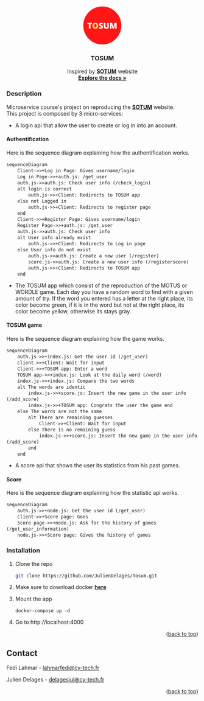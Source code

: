 <a name="readme-top"></a>
<!-- PROJECT LOGO -->
<br />
<div align="center">
  <a href="https://github.com/JulienDelages/Tosum">
    <img src="tosum_app/static/images/TOSUM.png" alt="Logo" width="100" height="100">
  </a>

<h3 align="center">TOSUM</h3>

  <p align="center">
    Inspired by <a href="https://sutom.nocle.fr"><strong>SOTUM</strong></a> website
    <br />
    <a href="https://github.com/JulienDelages/Tosum"><strong>Explore the docs »</strong></a>
</div>

### Description 

Microservice course's project on reproducing the <a href="https://sutom.nocle.fr"><strong>SOTUM</strong></a> website.
<br>
This project is composed by 3 micro-services:
* A login api that allow the user to create or log in into an account.
#### Authentification
Here is the sequence diagram explaining how the authentification works.
```mermaid
sequenceDiagram
    Client->>+Log in Page: Gives username/login
    Log in Page->>+auth.js: /get_user
    auth.js->>auth.js: Check user info (/check_login)
    alt login is correct
        auth.js->>+Client: Redirects to TOSUM app
    else not Logged in
        auth.js->>+Client: Redirects to register page
    end
    Client->>+Register Page: Gives username/login
    Register Page->>+auth.js: /get_user
    auth.js->>auth.js: Check user info
    alt User info already exist
        auth.js->>+Client: Redirects to Log in page
    else User info do not exist
        auth.js->>auth.js: Create a new user (/register)
        score.js->>auth.js: Create a new user info (/registerscore)
        auth.js->>+Client: Redirects to TOSUM app
    end
```
* The TOSUM app which consist of the reproduction of the MOTUS or WORDLE game. Each day you have a random word to find with a given amount of try. If the word you entered has a letter at the right place, its color become green, if it is in the word but not at the right place, its color become yellow, otherwise its stays gray.
#### TOSUM game
Here is the sequence diagram explaining how the game works.
```mermaid
sequenceDiagram
    auth.js->>+index.js: Get the user id (/get_user)
    Client->>+Client: Wait for input
    Client->>+TOSUM app: Enter a word
    TOSUM app->>+index.js: Look at the daily word (/word)
    index.js->>+index.js: Compare the two words
    alt The words are identic
        index.js->>+score.js: Insert the new game in the user info (/add_score)
        index.js->>+TOSUM app: Congrats the user the game end
    else The words are not the same
        alt There are remaining guesses
            Client->>+Client: Wait for input
        else There is no remaining guess
            index.js->>+score.js: Insert the new game in the user info (/add_score)
        end
    end
```

* A score api that shows the user its statistics from his past games.
#### Score
Here is the sequence diagram explaining how the statistic api works.
```mermaid
sequenceDiagram
    auth.js->>+node.js: Get the user id (/get_user)
    Client->>+Score page: Goes
    Score page->>+node.js: Ask for the history of games (/get_user_information)
    node.js->>+Score page: Gives the history of games
```

### Installation

1. Clone the repo
    ```sh
    git clone https://github.com/JulienDelages/Tosum.git
    ```
2. Make sure to download docker <a href="https://docs.docker.com/desktop/install/windows-install/"><strong>here</strong></a>    
    
3. Mount the app
    ```
    docker-compose up -d
    ``` 
4. Go to http://localhost:4000

<p align="right">(<a href="#readme-top">back to top</a>)</p>

## Contact

Fedi Lahmar - lahmarfedi@cy-tech.fr

Julien Delages - delagesjul@cy-tech.fr

<p align="right">(<a href="#readme-top">back to top</a>)</p>

